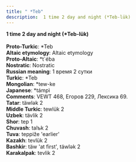 ```yaml
---
title: " *Teb"
description:  1 time 2 day and night (*Teb-lük)
---
```

<p data-pagefind-weight="0.5">
<strong> 1 time 2 day and night (*Teb-lük)</strong><br><br>
<strong>Proto-Turkic</strong>:  *Teb<br>
<strong>Altaic etymology</strong>:  Altaic etymology<br>
<strong> Proto-Altaic</strong>:  *t`éba<br>
<strong>Nostratic</strong>:  Nostratic<br>
<strong>Russian meaning</strong>:  1 время 2 сутки<br>
<strong>Turkic</strong>:  *Teb<br>
<strong>Mongolian</strong>:  *tew-ke<br>
<strong>Japanese</strong>:  *támpì<br>
<strong>Comments</strong>:  VEWT 468, Егоров 229, Лексика 69.<br>
<strong>Tatar</strong>:  täwlǝk 2<br>
<strong>Middle Turkic</strong>:  tewlük 2<br>
<strong>Uzbek</strong>:  tävlik 2<br>
<strong>Shor</strong>:  tep 1<br>
<strong>Chuvash</strong>:  talъk 2<br>
<strong>Tuva</strong>:  teppiže 'earlier'<br>
<strong>Kazakh</strong>:  tevlük 2<br>
<strong>Bashkir</strong>:  täw 'at first', täwlǝk 2<br>
<strong>Karakalpak</strong>:  tevlik 2<br>

</p>
